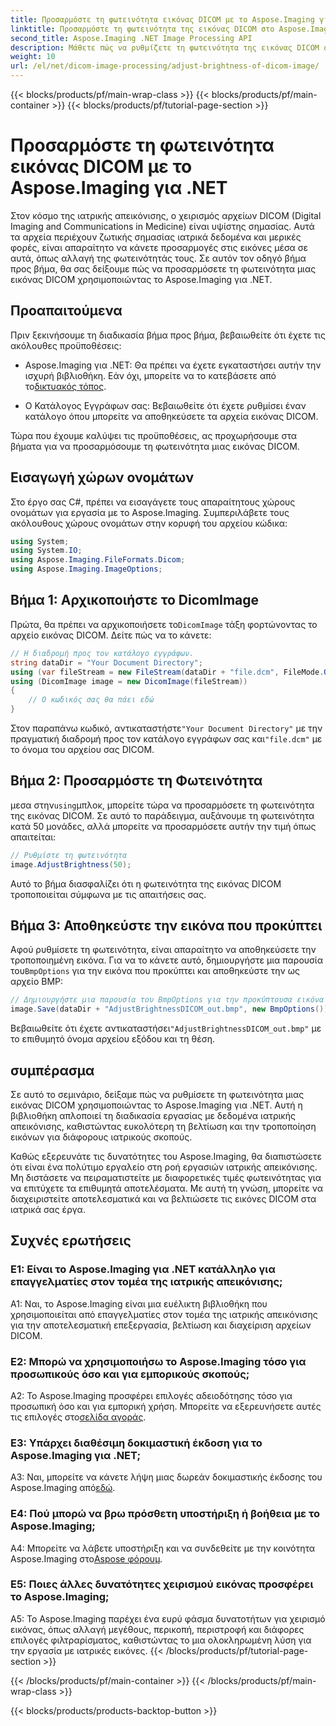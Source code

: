 ```yaml
---
title: Προσαρμόστε τη φωτεινότητα εικόνας DICOM με το Aspose.Imaging για .NET
linktitle: Προσαρμόστε τη φωτεινότητα της εικόνας DICOM στο Aspose.Imaging για .NET
second_title: Aspose.Imaging .NET Image Processing API
description: Μάθετε πώς να ρυθμίζετε τη φωτεινότητα της εικόνας DICOM στο Aspose.Imaging για .NET. Βελτιώστε εύκολα τις ιατρικές εικόνες.
weight: 10
url: /el/net/dicom-image-processing/adjust-brightness-of-dicom-image/
---
```


{{< blocks/products/pf/main-wrap-class >}}
{{< blocks/products/pf/main-container >}}
{{< blocks/products/pf/tutorial-page-section >}}

# Προσαρμόστε τη φωτεινότητα εικόνας DICOM με το Aspose.Imaging για .NET

Στον κόσμο της ιατρικής απεικόνισης, ο χειρισμός αρχείων DICOM (Digital Imaging and Communications in Medicine) είναι υψίστης σημασίας. Αυτά τα αρχεία περιέχουν ζωτικής σημασίας ιατρικά δεδομένα και μερικές φορές, είναι απαραίτητο να κάνετε προσαρμογές στις εικόνες μέσα σε αυτά, όπως αλλαγή της φωτεινότητάς τους. Σε αυτόν τον οδηγό βήμα προς βήμα, θα σας δείξουμε πώς να προσαρμόσετε τη φωτεινότητα μιας εικόνας DICOM χρησιμοποιώντας το Aspose.Imaging για .NET.

## Προαπαιτούμενα

Πριν ξεκινήσουμε τη διαδικασία βήμα προς βήμα, βεβαιωθείτε ότι έχετε τις ακόλουθες προϋποθέσεις:

-  Aspose.Imaging για .NET: Θα πρέπει να έχετε εγκαταστήσει αυτήν την ισχυρή βιβλιοθήκη. Εάν όχι, μπορείτε να το κατεβάσετε από το[δικτυακός τόπος](https://releases.aspose.com/imaging/net/).

- Ο Κατάλογος Εγγράφων σας: Βεβαιωθείτε ότι έχετε ρυθμίσει έναν κατάλογο όπου μπορείτε να αποθηκεύσετε τα αρχεία εικόνας DICOM.

Τώρα που έχουμε καλύψει τις προϋποθέσεις, ας προχωρήσουμε στα βήματα για να προσαρμόσουμε τη φωτεινότητα μιας εικόνας DICOM.

## Εισαγωγή χώρων ονομάτων

Στο έργο σας C#, πρέπει να εισαγάγετε τους απαραίτητους χώρους ονομάτων για εργασία με το Aspose.Imaging. Συμπεριλάβετε τους ακόλουθους χώρους ονομάτων στην κορυφή του αρχείου κώδικα:

```csharp
using System;
using System.IO;
using Aspose.Imaging.FileFormats.Dicom;
using Aspose.Imaging.ImageOptions;
```

## Βήμα 1: Αρχικοποιήστε το DicomImage

 Πρώτα, θα πρέπει να αρχικοποιήσετε το`DicomImage` τάξη φορτώνοντας το αρχείο εικόνας DICOM. Δείτε πώς να το κάνετε:

```csharp
// Η διαδρομή προς τον κατάλογο εγγράφων.
string dataDir = "Your Document Directory";
using (var fileStream = new FileStream(dataDir + "file.dcm", FileMode.Open, FileAccess.Read))
using (DicomImage image = new DicomImage(fileStream))
{
    // Ο κωδικός σας θα πάει εδώ
}
```

 Στον παραπάνω κωδικό, αντικαταστήστε`"Your Document Directory"` με την πραγματική διαδρομή προς τον κατάλογο εγγράφων σας και`"file.dcm"` με το όνομα του αρχείου σας DICOM.

## Βήμα 2: Προσαρμόστε τη Φωτεινότητα

 μεσα στην`using`μπλοκ, μπορείτε τώρα να προσαρμόσετε τη φωτεινότητα της εικόνας DICOM. Σε αυτό το παράδειγμα, αυξάνουμε τη φωτεινότητα κατά 50 μονάδες, αλλά μπορείτε να προσαρμόσετε αυτήν την τιμή όπως απαιτείται:

```csharp
// Ρυθμίστε τη φωτεινότητα
image.AdjustBrightness(50);
```

Αυτό το βήμα διασφαλίζει ότι η φωτεινότητα της εικόνας DICOM τροποποιείται σύμφωνα με τις απαιτήσεις σας.

## Βήμα 3: Αποθηκεύστε την εικόνα που προκύπτει

 Αφού ρυθμίσετε τη φωτεινότητα, είναι απαραίτητο να αποθηκεύσετε την τροποποιημένη εικόνα. Για να το κάνετε αυτό, δημιουργήστε μια παρουσία του`BmpOptions` για την εικόνα που προκύπτει και αποθηκεύστε την ως αρχείο BMP:

```csharp
// Δημιουργήστε μια παρουσία του BmpOptions για την προκύπτουσα εικόνα και Αποθηκεύστε την εικόνα που προκύπτει
image.Save(dataDir + "AdjustBrightnessDICOM_out.bmp", new BmpOptions());
```

 Βεβαιωθείτε ότι έχετε αντικαταστήσει`"AdjustBrightnessDICOM_out.bmp"` με το επιθυμητό όνομα αρχείου εξόδου και τη θέση.

## συμπέρασμα

Σε αυτό το σεμινάριο, δείξαμε πώς να ρυθμίσετε τη φωτεινότητα μιας εικόνας DICOM χρησιμοποιώντας το Aspose.Imaging για .NET. Αυτή η βιβλιοθήκη απλοποιεί τη διαδικασία εργασίας με δεδομένα ιατρικής απεικόνισης, καθιστώντας ευκολότερη τη βελτίωση και την τροποποίηση εικόνων για διάφορους ιατρικούς σκοπούς.

Καθώς εξερευνάτε τις δυνατότητες του Aspose.Imaging, θα διαπιστώσετε ότι είναι ένα πολύτιμο εργαλείο στη ροή εργασιών ιατρικής απεικόνισης. Μη διστάσετε να πειραματιστείτε με διαφορετικές τιμές φωτεινότητας για να επιτύχετε τα επιθυμητά αποτελέσματα. Με αυτή τη γνώση, μπορείτε να διαχειριστείτε αποτελεσματικά και να βελτιώσετε τις εικόνες DICOM στα ιατρικά σας έργα.

## Συχνές ερωτήσεις

### Ε1: Είναι το Aspose.Imaging για .NET κατάλληλο για επαγγελματίες στον τομέα της ιατρικής απεικόνισης;

A1: Ναι, το Aspose.Imaging είναι μια ευέλικτη βιβλιοθήκη που χρησιμοποιείται από επαγγελματίες στον τομέα της ιατρικής απεικόνισης για την αποτελεσματική επεξεργασία, βελτίωση και διαχείριση αρχείων DICOM.

### Ε2: Μπορώ να χρησιμοποιήσω το Aspose.Imaging τόσο για προσωπικούς όσο και για εμπορικούς σκοπούς;

 A2: Το Aspose.Imaging προσφέρει επιλογές αδειοδότησης τόσο για προσωπική όσο και για εμπορική χρήση. Μπορείτε να εξερευνήσετε αυτές τις επιλογές στο[σελίδα αγοράς](https://purchase.aspose.com/buy).

### Ε3: Υπάρχει διαθέσιμη δοκιμαστική έκδοση για το Aspose.Imaging για .NET;

 A3: Ναι, μπορείτε να κάνετε λήψη μιας δωρεάν δοκιμαστικής έκδοσης του Aspose.Imaging από[εδώ](https://releases.aspose.com/).

### Ε4: Πού μπορώ να βρω πρόσθετη υποστήριξη ή βοήθεια με το Aspose.Imaging;

A4: Μπορείτε να λάβετε υποστήριξη και να συνδεθείτε με την κοινότητα Aspose.Imaging στο[Aspose φόρουμ](https://forum.aspose.com/).

### Ε5: Ποιες άλλες δυνατότητες χειρισμού εικόνας προσφέρει το Aspose.Imaging;

A5: Το Aspose.Imaging παρέχει ένα ευρύ φάσμα δυνατοτήτων για χειρισμό εικόνας, όπως αλλαγή μεγέθους, περικοπή, περιστροφή και διάφορες επιλογές φιλτραρίσματος, καθιστώντας το μια ολοκληρωμένη λύση για την εργασία με ιατρικές εικόνες.
{{< /blocks/products/pf/tutorial-page-section >}}

{{< /blocks/products/pf/main-container >}}
{{< /blocks/products/pf/main-wrap-class >}}

{{< blocks/products/products-backtop-button >}}
